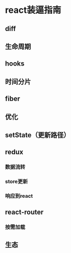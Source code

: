 # react装逼指南

## diff

## 生命周期

## hooks

## 时间分片

## fiber

## 优化

## setState（更新路径）

## redux

### 数据流转

### store更新

### 响应到react

## react-router

### 按需加载

## 生态
